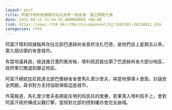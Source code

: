 ```yaml
---
layout: post
title: 阿富汗塔利班據報攻佔北部多一個省會　是近期第九個
date: 2021-08-11 14:54:35.000000000 +08:00
link: https://news.rthk.hk/rthk/ch/component/k2/1605381-20210811.htm
categories: rthk
---
```


阿富汗塔利班據報再攻佔北部巴達赫尚省首府法扎巴德，是他們自上星期五以來，第九個佔領的省會城市。

有當地議員說，經過幾日激烈衝突後，塔利班武裝佔領了巴達赫尚省大部分地區，政府軍已撤退到鄰近地區。

阿富汗總統加尼抵達北部巴爾赫省省會馬扎里沙里夫，與當地領導人會面，討論安全問題，尋求對方支持協助保衛這座城市。

外電報道，馬扎里沙里夫長期是反塔利班民兵的堡壘，若果落入塔利班手上，會對阿富汗政府構成災難打擊，當局對北部的控制權亦會完全崩塌。
